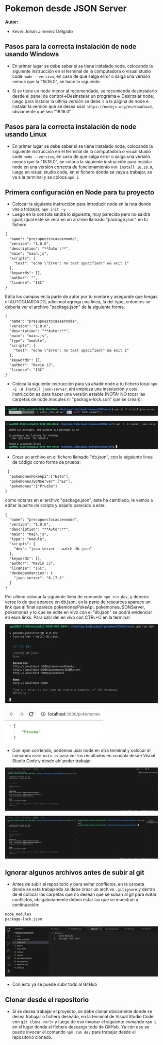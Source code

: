 # Pokemon desde JSON Server

**Autor:**

- Kevin Johan Jimenez Delgado

## Pasos para la correcta instalación de node usando Windows

- En primer lugar se debe saber si se tiene instalado node, colocando la siguiente instrucción en el terminal de la computadora o visual studio code `node --version`, en caso de que salga error o salga una versión menos que la "18.18.0", se hace lo siguiente:

- Si se tiene un node menor al recomendado, se recomienda desinstalarlo desde el panel de control->Desinstalar un programa-> Desintalar node; luego para instalar la ultima versión se debe ir a la página de node e instalar la versión que se desea usar `https://nodejs.org/es/download`, obviamente que sea "18.18.0"

## Pasos para la correcta instalación de node usando Linux

- En primer lugar se debe saber si se tiene instalado node, colocando la siguiente instrucción en el terminal de la computadora o visual studio code `node --version`, en caso de que salga error o salga una versión menos que la "18.18.0", se coloca la siguiente instrucción para instalar node en una versión correcta de funcionamiento `nvm install 18.18.0`, luego en visual studio code, en el fichero donde se vaya a trabajar, se va a la terminal y se coloca `npm i`

## Primera configuración en Node para tu proyecto

- Colocar la siguiente instrucción para introducir node en la ruta donde vas a trabajar, `npm init -y`  
- Luego en la consola saldrá lo siguiente, muy parecido pero no saldrá igual, igual este se vera en un archivo llamado "package.json" en tu fichero
```
{
  "name": "presupuestocasaennode",
  "version": "1.0.0",
  "description": "**Autor:**",
  "main": "main.js",
  "scripts": {
    "test": "echo \"Error: no test specified\" && exit 1"
  },
  "keywords": [],
  "author": "",
  "license": "ISC"
}
```
Edita los campos en la parte de autor por tu nombre y asegurate que tengas el AUTOGUARDADO, adicional agrega una linea, la del type, entonces se debería ver el archivo "package.json" de la siguiente forma. 
```
{
  "name": "presupuestocasaennode",
  "version": "1.0.0",
  "description": "**Autor:**",
  "main": "main.js",
  "type": "module",
  "scripts": {
    "test": "echo \"Error: no test specified\" && exit 1"
  },
  "keywords": [],
  "author": "Kevin JJ",
  "license": "ISC"
}
```

- Coloca la siguiente instrucción para ya añadir node a tu fichero local `npm -E -D install json-server`, ahí empieza una instalación y esta instrucción es para hacer una versión estable (NOTA: NO tocar las carpetas de node.modules ni "package-lock.son" que se crean): 

![image](img/instalacionJSONServer1.png)

![image](img/instalacionJSONServer2.png)

- Crear un archivo en el fichero llamado "db.json", con la siguiente linea de código como forma de prueba:
```
 {
  "pokemonesPokeApi":["Esto"],
  "pokemonesJSONServer":["Es"],
  "pokemones":["Prueba"]  
}
```
como notaras en el archivo "package.json", este ha cambiado, le vamos a editar la parte de scripts y dejarlo parecido a este:
```
{
  "name": "presupuestocasaennode",
  "version": "1.0.0",
  "description": "**Autor:**",
  "main": "main.js",
  "type": "module",
  "scripts": {
    "dev": "json-server --watch db.json"
  },
  "keywords": [],
  "author": "Kevin JJ",
  "license": "ISC",
  "devDependencies": {
    "json-server": "0.17.3"
  }
}
```
Por ultimo colocar la siguiente línea de comando `npm run dev`, y debería verse lo de que aparece en db.json, en la parte de resources aparece un link que al final aparece pokemonesPokeApi, pokemonesJSONServer, pokemones y lo que se edite en vivo con el "db.json" se podrá evidenciar en esos links. Para salir del en vivo con CTRL+C en la terminal

![image](img/mainJS1.png)

![image](img/linkLive.png)

- Con npm corriendo, podemos usar node en otra terminal y colocar el comando `node main.js` para ver los resultados en consola desde Visual Studio Code y desde ahí poder trabajar

![image](img/nuevaTerminal.png)

![image](img/nuevaTerminal2.png)

## Ignorar algunos archivos antes de subir al git

- Antes de subir al repositorio y para evitar conflictos, en la carpeta donde se esta trabajando se debe crear un archivo `.gitignore` y dentro de él colocar las carpetas que no desean que se suban al git para evitar conflictos, obligatoriamente deben estar las que se muestran a continuación:

```
node_modules
package-lock.json
```

![image](img/gitIgnore.png)

- Con esto ya se puede subir todo al GitHub

## Clonar desde el repositorio

- Si se desea trabajar el proyecto, se debe clonar obviamente donde se desea trabajar o fichero deseado, en la terminal de Visual Studio Code con `git clone <url>` y luego de eso invocar el siguiente comando `npm i` en el lugar donde el fichero descargo todo de GitHub. Ya con eso se puede invocar el comando `npm run dev` para trabajar desde el repositorio clonado.

